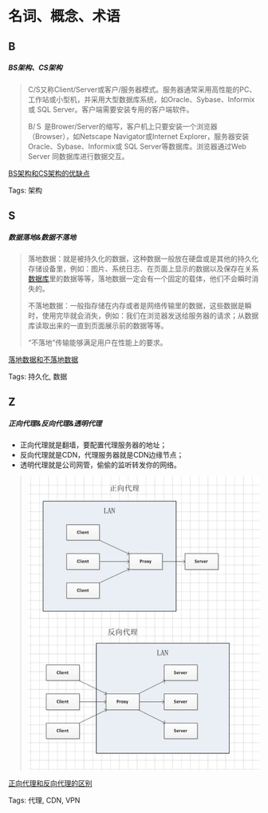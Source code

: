 # 名词、概念、术语

## B
##### BS架构、CS架构
>C/S又称Client/Server或客户/服务器模式。服务器通常采用高性能的PC、工作站或小型机，并采用大型数据库系统，如Oracle、Sybase、Informix或 SQL Server。客户端需要安装专用的客户端软件。
>
>B/Ｓ 是Brower/Server的缩写，客户机上只要安装一个浏览器（Browser），如Netscape Navigator或Internet Explorer，服务器安装Oracle、Sybase、Informix或 SQL Server等数据库。浏览器通过Web Server 同数据库进行数据交互。

[BS架构和CS架构的优缺点](http://blog.csdn.net/fightfaith/article/details/50392301)

Tags: 架构


## S

##### 数据落地&数据不落地

> 落地数据：就是被持久化的数据，这种数据一般放在硬盘或是其他的持久化存储设备里，例如：图片、系统日志、在页面上显示的数据以及保存在关系[数据库](http://lib.csdn.net/base/mysql)里的数据等等，落地数据一定会有一个固定的载体，他们不会瞬时消失的。
>
> 不落地数据：一般指存储在内存或者是网络传输里的数据，这些数据是瞬时，使用完毕就会消失，例如：我们在浏览器发送给服务器的请求；从数据库读取出来的一直到页面展示前的数据等等。
>
> “不落地”传输能够满足用户在性能上的要求。

[落地数据和不落地数据](http://blog.csdn.net/youngerchen/article/details/8122359)

Tags: 持久化, 数据

## Z
##### 正向代理&反向代理&透明代理
- 正向代理就是翻墙，要配置代理服务器的地址；
- 反向代理就是CDN，代理服务器就是CDN边缘节点；
- 透明代理就是公司网管，偷偷的监听转发你的网络。

>![](assets/markdown-img-paste-20170807151258151.png)

[正向代理和反向代理的区别](https://zhuanlan.zhihu.com/p/25423394)

Tags: 代理, CDN, VPN
